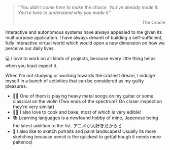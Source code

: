 > *''You didn't come here to make the choice. You've already made it. You're here to understand why you made it''* <br>
> <div dir="rtl">The Oracle</div></p>

Interactive and autonomous systems have always appealed to me given its multipurpose application. 
I have always dreamt of building a self-sufficient, fully interactive virtual world which would open a new dimension on how we perceive our daily lives.<br>

💻 I love to work on all kinds of projects, because every little thing helps when you least expect it.<br>

When I'm not studying or working towards the craziest dream, I indulge myself in a bunch of activities that can be considered as my guilty pleasures. 
- 🎸🎻 One of them is playing heavy metal songs on my guitar or some classical on the violin (Two ends of the spectrum? On closer inspection they're very similar)
- 🥘🍰 I also love to cook and bake, most of which is very edible!
- 📚 Learning languages is a newfound hobby of mine, Japenese being the latest addition to the list. アニメが大好きだから ;)
- 🎨 I also like to sketch potraits and paint landscapes! Usually its more sketching because pencil is the quickest to get(although it needs more paitence)


<!--
**TheSteelFist/TheSteelFist** is a ✨ _special_ ✨ repository because its `README.md` (this file) appears on your GitHub profile.

Here are some ideas to get you started:

- 🔭 I’m currently working on ...
- 🌱 I’m currently learning ...
- 👯 I’m looking to collaborate on ...
- 🤔 I’m looking for help with ...
- 💬 Ask me about ...
- 📫 How to reach me: ...
- 😄 Pronouns: ...
- ⚡ Fun fact: ...
-->
